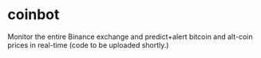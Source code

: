 # coinbot
Monitor the entire Binance exchange and predict+alert bitcoin and alt-coin prices in real-time (code to be uploaded shortly.)
